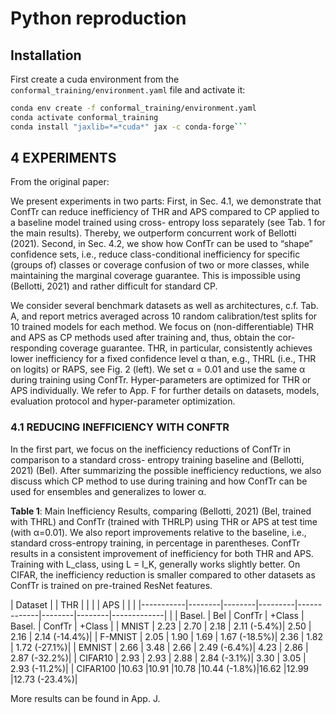 # Python reproduction

## Installation

First create a cuda environment from the `conformal_training/environment.yaml` file and activate it:

```bash
conda env create -f conformal_training/environment.yaml
conda activate conformal_training
conda install "jaxlib=*=*cuda*" jax -c conda-forge```
```

## 4 EXPERIMENTS

From the original paper:

We present experiments in two parts: First, in Sec. 4.1, we demonstrate that ConfTr can reduce inefficiency of THR and APS compared to CP applied to a baseline model trained using cross- entropy loss separately (see Tab. 1 for the main results). Thereby, we outperform concurrent work of Bellotti (2021). Second, in Sec. 4.2, we show how ConfTr can be used to “shape” confidence sets, i.e., reduce class-conditional inefficiency for specific (groups of) classes or coverage confusion of two or more classes, while maintaining the marginal coverage guarantee. This is impossible using (Bellotti, 2021) and rather difficult for standard CP.

We consider several benchmark datasets as well as architectures, c.f. Tab. A, and report metrics averaged across 10 random calibration/test splits for 10 trained models for each method. We focus on (non-differentiable) THR and APS as CP methods used after training and, thus, obtain the cor- responding coverage guarantee. THR, in particular, consistently achieves lower inefficiency for a fixed confidence level α than, e.g., THRL (i.e., THR on logits) or RAPS, see Fig. 2 (left). We set α = 0.01 and use the same α during training using ConfTr. Hyper-parameters are optimized for THR or APS individually. We refer to App. F for further details on datasets, models, evaluation protocol and hyper-parameter optimization.

### 4.1 REDUCING INEFFICIENCY WITH CONFTR

In the first part, we focus on the inefficiency reductions of ConfTr in comparison to a standard cross- entropy training baseline and (Bellotti, 2021) (Bel). After summarizing the possible inefficiency reductions, we also discuss which CP method to use during training and how ConfTr can be used for ensembles and generalizes to lower α.

**Table 1**: Main Inefficiency Results, comparing (Bellotti, 2021) (Bel, trained with THRL) and ConfTr (trained with THRLP) using THR or APS at test time (with α=0.01). We also report improvements relative to the baseline, i.e., standard cross-entropy training, in percentage in parentheses. ConfTr results in a consistent improvement of inefficiency for both THR and APS. Training with L_class, using L = I_K, generally works slightly better. On CIFAR, the inefficiency reduction is smaller compared to other datasets as ConfTr is trained on pre-trained ResNet features.

| Dataset   | | THR | | | | APS | | |
|-----------|--------|--------|---------|-------------|--------|--------|-------------|
|           | Basel. | Bel    | ConfTr  | +Class      | Basel. | ConfTr | +Class      |
| MNIST     | 2.23   | 2.70   | 2.18    | 2.11 (-5.4%)| 2.50   | 2.16   | 2.14 (-14.4%)|
| F-MNIST   | 2.05   | 1.90   | 1.69    | 1.67 (-18.5%)| 2.36   | 1.82   | 1.72 (-27.1%)|
| EMNIST    | 2.66   | 3.48   | 2.66    | 2.49 (-6.4%)| 4.23   | 2.86   | 2.87 (-32.2%)|
| CIFAR10   | 2.93   | 2.93   | 2.88    | 2.84 (-3.1%)| 3.30   | 3.05   | 2.93 (-11.2%)|
| CIFAR100  |10.63   |10.91   |10.78    |10.44 (-1.8%)|16.62   |12.99   |12.73 (-23.4%)|

More results can be found in App. J.
